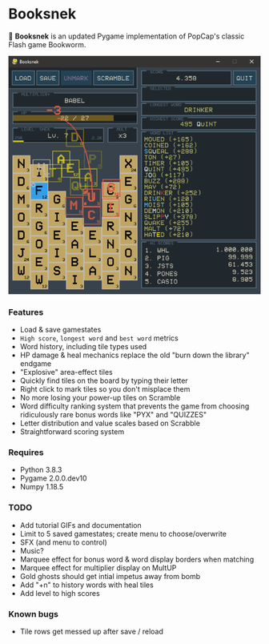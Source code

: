 # Booksnek

🐍 **Booksnek** is an updated Pygame implementation of PopCap's classic Flash game Bookworm.

![](./img/preview.PNG)

### Features
- Load & save gamestates
- `High score`, `longest word` and `best word` metrics
- Word history, including tile types used
- HP damage & heal mechanics replace the old "burn down the library" endgame
- "Explosive" area-effect tiles
- Quickly find tiles on the board by typing their letter
- Right click to mark tiles so you don't misplace them
- No more losing your power-up tiles on Scramble
- Word difficulty ranking system that prevents the game from choosing ridiculously rare bonus words like "PYX" and "QUIZZES"
- Letter distribution and value scales based on Scrabble
- Straightforward scoring system

### Requires
- Python 3.8.3
- Pygame 2.0.0.dev10
- Numpy 1.18.5

### TODO
- Add tutorial GIFs and documentation
- Limit to 5 saved gamestates; create menu to choose/overwrite
- SFX (and menu to control)
- Music?
- Marquee effect for bonus word & word display borders when matching
- Marquee effect for multiplier display on MultUP
- Gold ghosts should get intial impetus away from bomb
- Add "+n" to history words with heal tiles
- Add level to high scores

### Known bugs
- Tile rows get messed up after save / reload